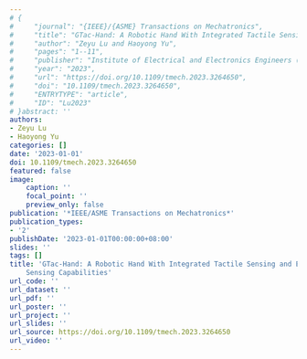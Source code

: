 ```yaml
---
# {
#     "journal": "{IEEE}/{ASME} Transactions on Mechatronics",
#     "title": "GTac-Hand: A Robotic Hand With Integrated Tactile Sensing and Extrinsic Contact Sensing Capabilities",
#     "author": "Zeyu Lu and Haoyong Yu",
#     "pages": "1--11",
#     "publisher": "Institute of Electrical and Electronics Engineers ({IEEE})",
#     "year": "2023",
#     "url": "https://doi.org/10.1109/tmech.2023.3264650",
#     "doi": "10.1109/tmech.2023.3264650",
#     "ENTRYTYPE": "article",
#     "ID": "Lu2023"
# }abstract: ''
authors:
- Zeyu Lu
- Haoyong Yu
categories: []
date: '2023-01-01'
doi: 10.1109/tmech.2023.3264650
featured: false
image:
    caption: ''
    focal_point: ''
    preview_only: false
publication: '*IEEE/ASME Transactions on Mechatronics*'
publication_types:
- '2'
publishDate: '2023-01-01T00:00:00+08:00'
slides: ''
tags: []
title: 'GTac-Hand: A Robotic Hand With Integrated Tactile Sensing and Extrinsic Contact
    Sensing Capabilities'
url_code: ''
url_dataset: ''
url_pdf: ''
url_poster: ''
url_project: ''
url_slides: ''
url_source: https://doi.org/10.1109/tmech.2023.3264650
url_video: ''
---
```

